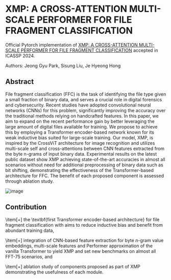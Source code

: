 # XMP: A CROSS-ATTENTION MULTI-SCALE PERFORMER FOR FILE FRAGMENT CLASSIFICATION

Official Pytorch implementation of [XMP: A CROSS-ATTENTION MULTI-SCALE PERFORMER FOR FILE FRAGMENT CLASSIFICATION](https://ieeexplore.ieee.org/abstract/document/10447626?casa_token=fJRE5tpvjKwAAAAA:66uZKJffkVsswFwzmB6UEA0GSd4cWcFXlzHRT5GQ_iUnZYB8hlrPNWUzwUqUEEw17Js-queQoTo) accepted in ICASSP 2024.

Authors: Jeong Gyu Park, Sisung Liu, Je Hyeong Hong

## Abstract
File fragment classification (FFC) is the task of identifying the file type given a small fraction of binary data, and serves a crucial role in digital forensics and cybersecurity. Recent studies have adopted convolutional neural networks (CNNs) for this problem, significantly improving the accuracy over the traditional methods relying on handcrafted features. In this paper, we aim to expand on the recent performance gain by better leveraging the large amount of digital files available for training. We propose to achieve this by employing a Transformer encoder-based network known for its weak inductive bias suited for large-scale training. Our model, XMP, is inspired by the CrossViT architecture for image recognition and utilizes multi-scale self and cross-attentions between CNN features extracted from the byte n-grams of input binary data. Experimental results on the latest public dataset show XMP achieving state-of-the-art accuracies in almost all scenarios without need for additional preprocessing of binary data such as bit shifting, demonstrating the effectiveness of the Transformer-based architecture for FFC. The benefit of each proposed component is assessed through ablation study.

![image](https://github.com/Jaden-kor/xmp/assets/116866770/0d0b8b98-381d-4916-a96d-543765e577e9)

## Contribution
\item[+] the \textbf{first Transformer encoder-based architecture} for file fragment classification with aims to reduce inductive bias and benefit from abundant training data,

\item[+] integration of CNN-based feature extraction for byte $n$-gram value embeddings, multi-scale features and Performer approximation of the vanilla Transformer to yield XMP and set new benchmarks on almost all FFT-75 scenarios, and

\item[+] ablation study of components proposed as part of XMP demonstrating the usefulness of each module.
